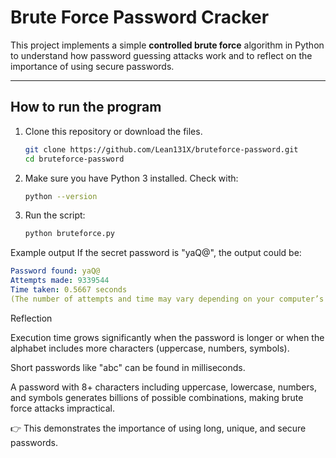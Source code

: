 # Brute Force Password Cracker

This project implements a simple **controlled brute force** algorithm in Python to understand how password guessing attacks work and to reflect on the importance of using secure passwords.

---

## How to run the program

1. Clone this repository or download the files.
   ```bash
   git clone https://github.com/Lean131X/bruteforce-password.git
   cd bruteforce-password
2. Make sure you have Python 3 installed.
   Check with:
   ```bash
   python --version
3. Run the script:
   ```bash
   python bruteforce.py
Example output
   If the secret password is "yaQ@", the output could be:
   ```yaml
   Password found: yaQ@
   Attempts made: 9339544
   Time taken: 0.5667 seconds
   (The number of attempts and time may vary depending on your computer’s speed.)
```
Reflection

Execution time grows significantly when the password is longer or when the alphabet includes more characters (uppercase, numbers, symbols).

Short passwords like "abc" can be found in milliseconds.

A password with 8+ characters including uppercase, lowercase, numbers, and symbols generates billions of possible combinations, making brute force attacks impractical.

👉 This demonstrates the importance of using long, unique, and secure passwords.

